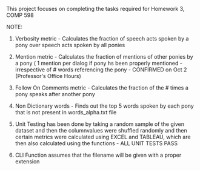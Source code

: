This project focuses on completing the tasks required for Homework 3, COMP 598

NOTE:

1. Verbosity metric - Calculates the fraction of speech acts spoken by a pony over speech acts spoken by all ponies

2. Mention metric - Calculates the fraction of mentions of other ponies by a pony ( 1 mention per dialog if pony hs been properly mentioned - irrespective of # words referencing the pony - CONFIRMED on Oct 2 (Professor's Office Hours)

3. Follow On Comments metric - Calculates the fraction of the # times a pony speaks after another pony

4. Non Dictionary words - Finds out the top 5 words spoken by each pony that is not present in words_alpha.txt file

5. Unit Testing has been done by taking a random sample of the given dataset and then the columnvalues were shuffled randomly and then certain metrics were calculated using EXCEL and TABLEAU, which are then also calculated using the functions - ALL UNIT TESTS PASS

6. CLI Function assumes that the filename will be given with a proper extension
